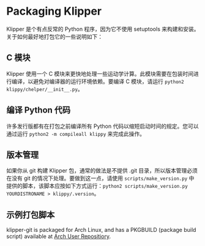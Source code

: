 # Packaging Klipper

Klipper 是个有点反常的 Python 程序，因为它不使用 setuptools 来构建和安装。关于如何最好地打包它的一些说明如下：

## C 模块

Klipper 使用一个 C 模块来更快地处理一些运动学计算。此模块需要在包装时间进行编译，以避免对编译器的运行环境依赖。要编译 C 模块，请运行 `python2 klippy/chelper/__init__.py`。

## 编译 Python 代码

许多发行版都有在打包之前编译所有 Python 代码以缩短启动时间的规定。您可以通过运行 `python2 -m compileall klippy` 来完成此操作。

## 版本管理

如果你从 git 构建 Klipper 包，通常的做法是不提供 .git 目录，所以版本管理必须在没有 git 的情况下处理。要做到这一点，请使用 `scripts/make_version.py` 中提供的脚本，该脚本应按如下方式运行：`python2 scripts/make_version.py YOURDISTRONAME > klippy/.version`。

## 示例打包脚本

klipper-git is packaged for Arch Linux, and has a PKGBUILD (package build script) available at [Arch User Repositiory](https://aur.archlinux.org/cgit/aur.git/tree/PKGBUILD?h=klipper-git).
